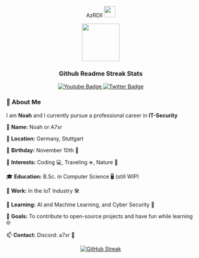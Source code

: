 <p style="text-align: center;">
  AzRDll
  <img src="https://media.giphy.com/media/v1.Y2lkPTc5MGI3NjExMXpxeTJ0bnFyMGszMThhd2FvZzhiNXFicDdqYTV3MHEydng1amVraSZlcD12MV9pbnRlcm5hbF9naWZfYnlfaWQmY3Q9Zw/ZtusrBPGWbqlW/giphy.gif" width="30px"/>
</p>

<p align="center">
  <img src="[[https://i.imgur.com/GZHodUG.png](https://media.giphy.com/media/v1.Y2lkPTc5MGI3NjExcnpodzQwbHhwZ2RueWEyNWRseDI1cG52ZDFmMDk2MHZpcW15NzdqOSZlcD12MV9pbnRlcm5hbF9naWZfYnlfaWQmY3Q9Zw/CW16nFVXLSQxSMUEMd/giphy-downsized-large.gif)](https://media.giphy.com/media/v1.Y2lkPTc5MGI3NjExcnpodzQwbHhwZ2RueWEyNWRseDI1cG52ZDFmMDk2MHZpcW15NzdqOSZlcD12MV9pbnRlcm5hbF9naWZfYnlfaWQmY3Q9Zw/CW16nFVXLSQxSMUEMd/giphy-downsized-large.gif)" width="100px"/>
  <h3 align="center">Github Readme Streak Stats</h3>
</p>

<div id="badges" align="center">
  <a href="https://www.youtube.com/@noah_4e">
    <img src="https://img.shields.io/badge/YouTube-red?style=for-the-badge&logo=youtube&logoColor=white" alt="Youtube Badge"/>
  </a>
  <a href="https://twitter.com/noah_4e">
    <img src="https://img.shields.io/badge/Twitter-blue?style=for-the-badge&logo=twitter&logoColor=white" alt="Twitter Badge"/>
  </a>
</div>
<div id= "ViewCount" align="center">
  <img src="https://komarev.com/ghpvc/?username=AzrDll&style=flat-square&color=blue" alt=""/>
</div>


</center>

### 👋 About Me

I am **Noah** and I currently pursue a professional career in **IT-Security**

👤 **Name:** Noah or A7xr

📍 **Location:** Germany, Stuttgart

🎂 **Birthday:** November 10th 🎉  

👀 **Interests:** Coding 💻, Traveling ✈️, Nature 🌱 

🎓 **Education:** B.Sc. in Computer Science 🖥️ (still WIP)

🏢 **Work:** In the IoT Industry 🛠️  

🌱 **Learning:** AI and Machine Learning, and Cyber Security 🤖  

🎯 **Goals:** To contribute to open-source projects and have fun while learning 🌐

📫 **Contact:** Discord: a7xr 📧  



</center>


<div style="text-align: center;">
  <a href="https://git.io/streak-stats">
    <img src="https://streak-stats.demolab.com?user=AzrDll&theme=tokyonight&hide_border=true" alt="GitHub Streak" />
  </a>
</div>

